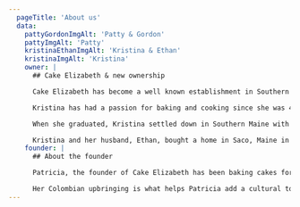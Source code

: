 ```yaml
---
  pageTitle: 'About us'
  data:
    pattyGordonImgAlt: 'Patty & Gordon'
    pattyImgAlt: 'Patty'
    kristinaEthanImgAlt: 'Kristina & Ethan'
    kristinaImgAlt: 'Kristina'
    owner: |
      ## Cake Elizabeth & new ownership

      Cake Elizabeth has become a well known establishment in Southern Maine. Servicing the public with cakes and cupcakes for weddings, birthdays, baby showers, and all of life’s celebrations. After serving customers for over 20 years, the founder, Patty, wanted to retire with her husband, Gordon, and pass on the torch to younger baking professional, Kristina Griffin.

      Kristina has had a passion for baking and cooking since she was 4 years old. Growing up, she liked to bake for school bake sales, her family, and her friends. When she was offered a class at a vocational school during her years in High School, she was instantly drawn to Culinary Arts. Within this class, she showed her passion for edible art. With some research, she learned what course she had to take to obtain her dream of owning her own bakery. Kristina started her path at Southern Maine Community College where she obtained her Associates in Business Administration. Within 36 days of graduating from SMCC, she was off to New York where she immediately started her Baking and Pastry degree at the Culinary Institute of America. At CIA, while she did enjoy all of her classes, she discovered her love for cakes and cake decorating especially and knew what kind of job she would be looking for after graduating.

      When she graduated, Kristina settled down in Southern Maine with her husband, Ethan, and started working for a bakery making wedding cakes and cupcakes. With this experience and the guidance from Patty’s years of advice, Kristina will continue on with Cake Elizabeth’s legacy.

      Kristina and her husband, Ethan, bought a home in Saco, Maine in 2020 where they live a simple life with their dog, Primrose, and their cat, Smitty. Kristina and Ethan enjoy walking their dog together, hiking, riding bikes, and enjoying good food. They like to support local small businesses whenever possible.
    founder: |
      ## About the founder

      Patricia, the founder of Cake Elizabeth has been baking cakes for the public for ten years now and opened the brick and mortar shop on 851 Sawyer Street in South Portland that stands today. With roots in Interior Design, Patricia took her college electives in cake decoration to a whole new level when she moved to Maine. She finds inspiration all around her and has specifically produced flavors based around her youngest son’s favorite cookie, the Oreo, and her eldest son’s love of peanut butter.

      Her Colombian upbringing is what helps Patricia add a cultural touch to her baking and she has many traditional recipes, passed down from her Mother and Grandmother like Black Fruitcake, a traditional wedding cake in South America. But whatever your ﬂavor, Patricia always exceeded expectations and delighted your taste buds with her heavenly creations and gorgeous decorations. She made wishes come true at Cake Elizabeth!
---
```

